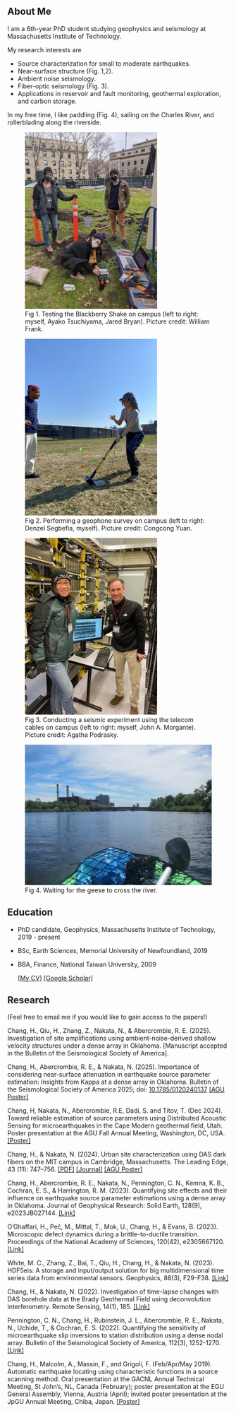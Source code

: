 <!---
## Hilary Chang
You can use the [editor on GitHub](https://github.com/HilaryCh/hilarych.github.io/edit/master/README.md) to maintain and preview the content for your website in Markdown files.
Whenever you commit to this repository, GitHub Pages will run [Jekyll](https://jekyllrb.com/) to rebuild the pages in your site, from the content in your Markdown files.
### Markdown
Markdown is a lightweight and easy-to-use syntax for styling your writing. It includes conventions for
```markdown
Syntax highlighted code block
# Header 1
## Header 2
### Header 3
- Bulleted
- List
1. Numbered
2. List
**Bold** and _Italic_ and `Code` text
[Link](url) and ![Image](src)
```
For more details see [GitHub Flavored Markdown](https://guides.github.com/features/mastering-markdown/).
### Jekyll Themes
Your Pages site will use the layout and styles from the Jekyll theme you have selected in your [repository settings](https://github.com/HilaryCh/hilarych.github.io/settings). The name of this theme is saved in the Jekyll `_config.yml` configuration file.
### Support or Contact
Having trouble with Pages? Check out our [documentation](https://help.github.com/categories/github-pages-basics/) or [contact support](https://github.com/contact) and we’ll help you sort it out.
--->



## About Me

I am a 6th-year PhD student studying geophysics and seismology at Massachusetts Institute of Technology.

My research interests are

- Source characterization for small to moderate earthquakes.
-	Near-surface structure (Fig. 1,2).
-	Ambient noise seismology.
-	Fiber-optic seismology (Fig. 3).
-	Applications in reservoir and fault monitoring, geothermal exploration, and carbon storage.

In my free time, I like paddling (Fig. 4), sailing on the Charles River, and rollerblading along the riverside.


<figure>
<img src="./pics/Campus_Blackberry_Test.png" alt="Fig 1. Testing the Blackberry Shake on campus (left to right: myself, Ayako Tsuchiyama, Jared Bryan)." height="400">
<figcaption>Fig 1. Testing the Blackberry Shake on campus (left to right: myself, Ayako Tsuchiyama, Jared Bryan). Picture credit: William Frank. </figcaption>
</figure>

<figure>
<img src="./pics/Hammer_on_Briggs.jpg" alt="Fig 2. Performing a geophone survey on campus (left to right: Denzel Segbefia, myself). Picture credit: Congcong Yuan." height="400">
<figcaption>Fig 2. Performing a geophone survey on campus (left to right: Denzel Segbefia, myself). Picture credit: Congcong Yuan.</figcaption>
</figure>

<figure>
<img src="./pics/MIT_DAS_hub.jpeg" alt="Fig 3. Conducting a seismic experiment using the telecom cables on campus (left to right: myself, John A. Morgante)." height="400">
<figcaption>Fig 3. Conducting a seismic experiment using the telecom cables on campus (left to right: myself, John A. Morgante). Picture credit: Agatha Podrasky.</figcaption>
</figure>

<figure>
<img src="./pics/IMG_7096.JPG" alt="Fig 4. Waiting for the geese to cross the river." width="600">
<figcaption>Fig 4. Waiting for the geese to cross the river.</figcaption>
</figure>

## Education

- PhD candidate, Geophysics, Massachusetts Institute of Technology, 2019 - present
- BSc, Earth Sciences, Memorial University of Newfoundland, 2019
- BBA, Finance, National Taiwan University, 2009

  [[My CV]](./doc/CV_ChangH.pdf) [[Google Scholar]](https://scholar.google.com/citations?user=2VgGh4gAAAAJ&hl=en&oi=ao)

## Research
(Feel free to email me if you would like to gain access to the papers!)

Chang, H., Qiu, H., Zhang, Z., Nakata, N., & Abercrombie, R. E. (2025). Investigation of site amplifications using ambient-noise-derived shallow velocity structures under a dense array in Oklahoma. [Manuscript accepted in the Bulletin of the Seismological Society of America].

Chang, H., Abercrombie, R. E., & Nakata, N. (2025). Importance of considering near-surface attenuation in earthquake source parameter estimation: Insights from Kappa at a dense array in Oklahoma. Bulletin of the Seismological Society of America 2025; doi: [10.1785/0120240137](https://doi.org/10.1785/0120240137) [[AGU Poster]](https://doi.org/10.22541/essoar.173557447.71449637/v1) 
<!---
[[PDF]](./doc/bssa-2024137.1_accepted.pdf)
[[Supplement PDF]](./doc/bssa-2024137_accepted_supplement.pdf)
--->

Chang, H, Nakata, N., Abercrombie, R.E, Dadi, S. and Titov, T. (Dec 2024). Toward reliable estimation of source parameters using Distributed Acoustic Sensing for microearthquakes in the Cape Modern geothermal field, Utah. Poster presentation at the AGU Fall Annual Meeting, Washington, DC, USA. [[Poster]](https://doi.org/10.22541/essoar.173463098.87413304/v1)

Chang, H., & Nakata, N. (2024). Urban site characterization using DAS dark fibers on the MIT campus in Cambridge, Massachusetts. The Leading Edge, 43 (11): 747–756. [[PDF]](./doc/4311_TSS_Chang.pdf) [[Journal]](https://doi.org/10.1190/tle43110747.1) [[AGU Poster]](https://doi.org/10.22541/essoar.173557430.00011437/v1)

Chang, H., Abercrombie, R. E., Nakata, N., Pennington, C. N., Kemna, K. B., Cochran, E. S., & Harrington, R. M. (2023). Quantifying site effects and their influence on earthquake source parameter estimations using a dense array in Oklahoma. Journal of Geophysical Research: Solid Earth, 128(9), e2023JB027144.  [[Link]](https://doi.org/10.1029/2023JB027144)

O’Ghaffari, H., Peč, M., Mittal, T., Mok, U., Chang, H., & Evans, B. (2023). Microscopic defect dynamics during a brittle-to-ductile transition. Proceedings of the National Academy of Sciences, 120(42), e2305667120. [[Link]](https://doi.org/10.1073/pnas.2305667120)

White, M. C., Zhang, Z., Bai, T., Qiu, H., Chang, H., & Nakata, N. (2023). HDF5eis: A storage and input/output solution for big multidimensional time series data from environmental sensors. Geophysics, 88(3), F29-F38. [[Link]](https://doi.org/10.1190/geo2022-0448.1)

Chang, H., & Nakata, N. (2022). Investigation of time-lapse changes with DAS borehole data at the Brady Geothermal Field using deconvolution interferometry. Remote Sensing, 14(1), 185. [[Link]](https://doi.org/10.3390/rs14010185)

Pennington, C. N., Chang, H., Rubinstein, J. L., Abercrombie, R. E., Nakata, N., Uchide, T., & Cochran, E. S. (2022). Quantifying the sensitivity of microearthquake slip inversions to station distribution using a dense nodal array. Bulletin of the Seismological Society of America, 112(3), 1252-1270. [[Link]](https://doi.org/10.1785/0120210279)

Chang, H., Malcolm, A., Massin, F., and Grigoli, F. (Feb/Apr/May 2019). Automatic earthquake locating using characteristic functions in a source scanning method. Oral presentation at the GACNL Annual Technical Meeting, St John’s, NL, Canada (February); poster presentation at the EGU General Assembly, Vienna, Austria (April); invited poster presentation at the JpGU Annual Meeting, Chiba, Japan. [[Poster]](./doc/EGU_2019poster_HC_1(CC-BY).pdf)



